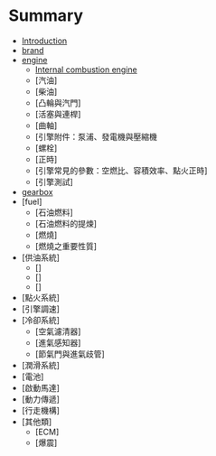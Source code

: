 # Summary

* [Introduction](README.md)
* [brand](brand.md)
* [engine](engine.md)
	* [Internal combustion engine](internal_combustion_engine.md)
	* [汽油]
	* [柴油]
	* [凸輪與汽門]
	* [活塞與連桿]
	* [曲軸]
	* [引擎附件：泵浦、發電機與壓縮機
	* [螺栓]
	* [正時]
	* [引擎常見的參數：空燃比、容積效率、點火正時]
	* [引擎測試]
* [gearbox](gearbox.md)
* [fuel] 
	* [石油燃料] 
	* [石油燃料的提煉] 
	* [燃燒] 
	* [燃燒之重要性質] 
* [供油系統]
	* []
	* []
	* []
* [點火系統]
* [引擎調速]
* [冷卻系統]
	* [空氣濾清器]
	* [進氣感知器]
	* [節氣門與進氣歧管]
* [潤滑系統]
* [電池] 
* [啟動馬達]
* [動力傳遞]
* [行走機構] 
* [其他類] 
	* [ECM]
	* [爆震]





   


